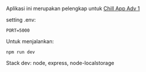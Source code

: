 Aplikasi ini merupakan pelengkap untuk [Chill App Adv 1](https://github.com/mfatihz/fsd15-fe-adv1-frontend)

setting .env:  
  ```
  PORT=5000  
  ```

Untuk menjalankan:  
  ```
  npm run dev
  ```

Stack dev: node, express, node-localstorage

